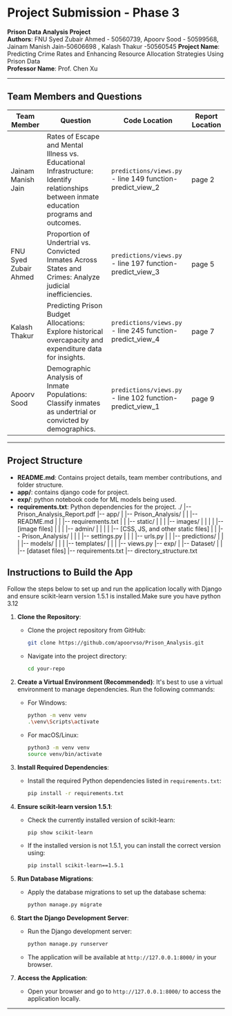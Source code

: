 # Project Submission - Phase 3

**Prison Data Analysis Project**  
**Authors**: FNU Syed Zubair Ahmed - 50560739, Apoorv Sood - 50599568, Jainam Manish Jain-50606698 , Kalash Thakur -50560545 
**Project Name**: Predicting Crime Rates and Enhancing Resource Allocation Strategies Using Prison Data  
**Professor Name**: Prof. Chen Xu  

---

## Team Members and Questions 

| Team Member           | Question                                                                                                     | Code Location                       | Report Location                   |
|-----------------------|-------------------------------------------------------------------------------------------------------------|-------------------------------------|-------------------------------------|
| Jainam Manish Jain     | Rates of Escape and Mental Illness vs. Educational Infrastructure: Identify relationships between inmate education programs and outcomes. | `predictions/views.py` - line 149 function-predict_view_2 | page 2|
|  FNU Syed Zubair Ahmed         | Proportion of Undertrial vs. Convicted Inmates Across States and Crimes: Analyze judicial inefficiencies.    | `predictions/views.py` - line 197 function-predict_view_3 | page 5 |
| Kalash Thakur | Predicting Prison Budget Allocations: Explore historical overcapacity and expenditure data for insights.    | `predictions/views.py` - line 245 function-predict_view_4 | page 7  |
| Apoorv Sood            | Demographic Analysis of Inmate Populations: Classify inmates as undertrial or convicted by demographics.     | `predictions/views.py` - line 102 function-predict_view_1 | page 9 |

---

## Project Structure
- **README.md**: Contains project details, team member contributions, and folder structure.
- **app/**: contains django code for project.
- **exp/**: python notebook code for ML models being used.
- **requirements.txt**: Python dependencies for the project.
./
|-- Prison_Analysis_Report.pdf
|-- app/
|   |-- Prison_Analysis/
|   |   |-- README.md
|   |   |-- requirements.txt
|   |   |-- static/
|   |   |   |-- images/
|   |   |   |   |-- [image files]
|   |   |   |-- admin/
|   |   |   |   |-- [CSS, JS, and other static files]
|   |   |-- Prison_Analysis/
|   |   |   |-- settings.py
|   |   |   |-- urls.py
|   |   |-- predictions/
|   |   |   |-- models/
|   |   |   |-- templates/
|   |   |   |-- views.py
|-- exp/
|   |-- Dataset/
|   |   |-- [dataset files]
|-- requirements.txt
|-- directory_structure.txt

## Instructions to Build the App

Follow the steps below to set up and run the application locally with Django and ensure scikit-learn version 1.5.1 is installed.Make sure you have python 3.12

1. **Clone the Repository**:
   - Clone the project repository from GitHub:
     ```bash
     git clone https://github.com/apoorvso/Prison_Analysis.git
     ```
   - Navigate into the project directory:
     ```bash
     cd your-repo
     ```

2. **Create a Virtual Environment (Recommended)**:
   It's best to use a virtual environment to manage dependencies. Run the following commands:
   - For Windows:
     ```bash
     python -m venv venv
     .\venv\Scripts\activate
     ```
   - For macOS/Linux:
     ```bash
     python3 -m venv venv
     source venv/bin/activate
     ```

3. **Install Required Dependencies**:
   - Install the required Python dependencies listed in `requirements.txt`:
     ```bash
     pip install -r requirements.txt
     ```

4. **Ensure scikit-learn version 1.5.1**:
   - Check the currently installed version of scikit-learn:
     ```bash
     pip show scikit-learn
     ```
   - If the installed version is not 1.5.1, you can install the correct version using:
     ```bash
     pip install scikit-learn==1.5.1
     ```

5. **Run Database Migrations**:
   - Apply the database migrations to set up the database schema:
     ```bash
     python manage.py migrate
     ```

6. **Start the Django Development Server**:
   - Run the Django development server:
     ```bash
     python manage.py runserver
     ```
   - The application will be available at `http://127.0.0.1:8000/` in your browser.

7. **Access the Application**:
   - Open your browser and go to `http://127.0.0.1:8000/` to access the application locally.

---
